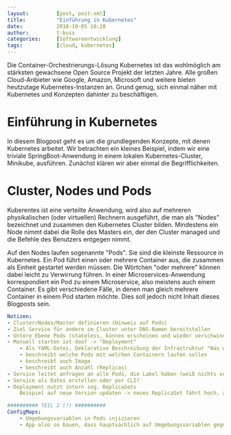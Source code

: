 ```yaml
---
layout:         [post, post-xml]              
title:          "Einführung in Kubernetes"
date:           2018-10-05 10:28
author:         t-buss
categories:     [Softwareentwicklung]
tags:           [cloud, kubernetes]
---
```

Die Container-Orchestrierungs-Lösung Kubernetes ist das wohlmöglich am stärksten gewachsene Open Source Projekt der letzten Jahre.
Alle großen Cloud-Anbieter wie Google, Amazon, Microsoft und weitere bieten heutzutage Kubernetes-Instanzen an.
Grund genug, sich einmal näher mit Kubernetes und Konzepten dahinter zu beschäftigen.

# Einführung in Kubernetes
In diesem Blogpost geht es um die grundlegenden Konzepte, mit denen Kubernetes arbeitet.
Wir betrachten ein kleines Beispiel, indem wir eine triviale SpringBoot-Anwendung in einem lokalen Kubernetes-Cluster, Minikube, ausführen.
Zunächst klären wir aber einmal die Begrifflichkeiten.

# Cluster, Nodes und Pods
Kuberentes ist eine verteilte Anwendung, wird also auf mehreren physikalischen (oder virtuellen) Rechnern ausgeführt, die man als "Nodes" bezeichnet und zusammen den Kubernetes Cluster bilden.
Mindestens ein Node nimmt dabei die Rolle des Masters ein, der den Cluster managed und die Befehle des Benutzers entgegen nimmt.

Auf den Nodes laufen sogenannte "Pods".
Sie sind die kleinste Ressource in Kubernetes.
Ein Pod führt einen oder mehrere Container aus, die zusammen als Einheit gestartet werden müssen.
Die Wörtchen "oder mehrere" können dabei leicht zu Verwirrung führen.
In einer Microservices-Anwendung korrespondiert ein Pod zu einem Microservice, also meistens auch einem Container.
Es gibt verschiedene Fälle, in denen man gleich mehrere Container in einem Pod starten möchte.
Dies soll jedoch nicht Inhalt dieses Blogposts sein.

```yaml
Notizen:
- Cluster/Nodes/Master definieren (Hinweis auf Pods)
- Ziel Service für andere im Cluster unter DNS-Namen bereitstellen
- Untere Ebene Pods (stateless, können erscheinen und wieder verschwinden)
- Manuell starten ist doof -> "Deployment"
	- Als YAML-Datei, Deklarative Beschreibung der Infrastruktur "Was will - - ich haben?" anstatt "Was muss passieren?"
	- beschreibt welche Pods mit welchen Containern laufen sollen
	- beschreibt auch Image
	- beschreibt auch Anzahl (Replicas)
- Service leitet anfragen an alle Pods, die Label haben (weiß nichts von "Deployment")
- Service als Datei erstellen oder per CLI?
- Deployment nutzt intern sog. ReplicaSets
	Beispiel auf neue Version updaten -> neues ReplicaSet fährt hoch, altes fährt runter

########## TEIL 2 (?) ##########
ConfigMaps:
	- Umgebungsvariablen in Pods injizieren
	- App also so bauen, dass hauptsächlich auf Umgebungsvariablen geguckt wird
```